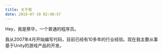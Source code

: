 ```yaml
---
title: 关于我
date: 2019-07-10 02:40:57
---
```


Hey，我是蔡华，一个普通的程序员。

我从2007年4月开始编写代码，目前已经有10多年的行业经验。现在我主要从事基于Unity的游戏产品的开发。